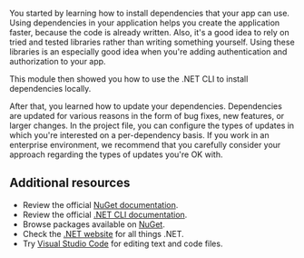You started by learning how to install dependencies that your app can use. Using dependencies in your application helps you create the application faster, because the code is already written. Also, it's a good idea to rely on tried and tested libraries rather than writing something yourself. Using these libraries is an especially good idea when you're adding authentication and authorization to your app.

This module then showed you how to use the .NET CLI to install dependencies locally.

After that, you learned how to update your dependencies. Dependencies are updated for various reasons in the form of bug fixes, new features, or larger changes. In the project file, you can configure the types of updates in which you're interested on a per-dependency basis. If you work in an enterprise environment, we recommend that you carefully consider your approach regarding the types of updates you're OK with.

## Additional resources

- Review the official [NuGet documentation](/nuget/).
- Review the official [.NET CLI documentation](/dotnet/core/tools/).
- Browse packages available on [NuGet](https://www.nuget.org).
- Check the [.NET website](https://dotnet.microsoft.com/) for all things .NET.
- Try [Visual Studio Code](https://code.visualstudio.com) for editing text and code files.
